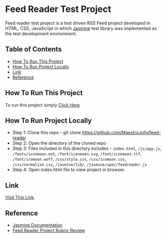 # Feed Reader Test Project

Feed reader test project is a test driven RSS Feed project developed in HTML, CSS, JavaScript in which [Jasmine](http://jasmine.github.io/) test library was implemented as the test development environment.

## Table of Contents

* [How To Run This Project](#HowToTheRunProject)
* [How To Run Project Locally](#HowToRunProjectLocally)
* [Link](#link)
* [Reference](#reference)

## How To Run This Project

To run this project simply [Click Here](#link)

## How To Run Project Locally

* Step 1: Clone this repo - git clone https://github.com/MaestroJolly/feed-reader
* Step 2: Open the directory of the cloned repo
* Step 3: Files included in this directory includes - `index.html`, `/js/app.js`, `/fonts/iconmoon.eot`, `/font/iconmoon.svg`, `/font/iconmoon.ttf`, `/font/icomoon.woff`, `/css/style.css`, `/css/icomoon.css`, `/css/normalize.css`, `/jasmine/lib/`, `/jasmine/spec/feedreader.js`
* Step 4: Open index.html file to view project in browser.

## Link

[Visit This Link](https://maestrojolly.github.io/feed-reader/).

## Reference

* [Jasmine Documentation](https://jasmine.github.io/)
* [Feed Reader Project Rubric Review](https://review.udacity.com/#!/rubrics8/view)
